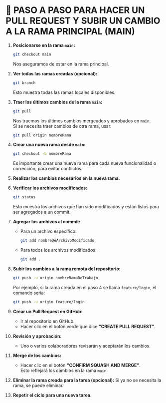 # 🚀 PASO A PASO PARA HACER UN PULL REQUEST Y SUBIR UN CAMBIO A LA RAMA PRINCIPAL (MAIN)

1. **Posicionarse en la rama `main`:**
   ```bash
   git checkout main
   ```
   Nos aseguramos de estar en la rama principal.

2. **Ver todas las ramas creadas (opcional):**
   ```bash
   git branch
   ```
   Esto muestra todas las ramas locales disponibles.

3. **Traer los últimos cambios de la rama `main`:**
   ```bash
   git pull
   ```
   Nos traemos los últimos cambios mergeados y aprobados en `main`.  
   Si se necesita traer cambios de otra rama, usar:
   ```bash
   git pull origin nombreRama
   ```

4. **Crear una nueva rama desde `main`:**
   ```bash
   git checkout -b nombreRama
   ```
   Es importante crear una nueva rama para cada nueva funcionalidad o corrección, para evitar conflictos.

5. **Realizar los cambios necesarios en la nueva rama.**

6. **Verificar los archivos modificados:**
   ```bash
   git status
   ```
   Esto muestra los archivos que han sido modificados y están listos para ser agregados a un commit.

7. **Agregar los archivos al commit:**
   - Para un archivo específico:
     ```bash
     git add nombreDeArchivoModificado
     ```
   - Para todos los archivos modificados:
     ```bash
     git add .
     ```

8. **Subir los cambios a la rama remota del repositorio:**
   ```bash
   git push -u origin nombreRamaDeTrabajo
   ```
   Por ejemplo, si la rama creada en el paso 4 se llama `feature/login`, el comando sería:
   ```bash
   git push -u origin feature/login
   ```

9. **Crear un Pull Request en GitHub:**
   - Ir al repositorio en GitHub.
   - Hacer clic en el botón verde que dice **"CREATE PULL REQUEST"**.

10. **Revisión y aprobación:**
    - Uno o varios colaboradores revisarán y aceptarán los cambios.

11. **Merge de los cambios:**
    - Hacer clic en el botón **"CONFIRM SQUASH AND MERGE"**.  
      Esto reflejará los cambios en la rama `main`.

12. **Eliminar la rama creada para la tarea (opcional):**
    Si ya no se necesita la rama, se puede eliminar.

13. **Repetir el ciclo para una nueva tarea.**

